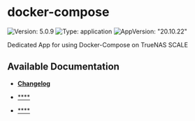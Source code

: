 # docker-compose

![Version: 5.0.9](https://img.shields.io/badge/Version-5.0.9-informational?style=flat-square) ![Type: application](https://img.shields.io/badge/Type-application-informational?style=flat-square) ![AppVersion: "20.10.22"](https://img.shields.io/badge/AppVersion-"20.10.22"-informational?style=flat-square)

Dedicated App for using Docker-Compose on TrueNAS SCALE

## Available Documentation

- [**Changelog**](CHANGELOG)

- [****](container-security)

- [****](helm-security)

